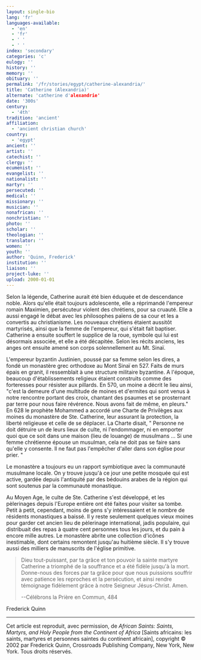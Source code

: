 ```yaml
---
layout: single-bio
lang: 'fr'
languages-available:
  - 'en'
  - 'fr'
  - ' '
  - ' '
index: 'secondary'
categories: 'c'
eulogy: ''
history: ''
memory: ''
obituary: ''
permalink: '/fr/stories/egypt/catherine-alexandria/'
title: 'Catherine (Alexandria)'
alternate: 'catherine d'alexandrie'
date: '300s'
century:
  - '4th'
tradition: 'ancient'
affiliation:
  - 'ancient christian church'
country:
  - 'egypt'
ancient: ''
artist: ''
catechist: ''
clergy: ''
ecumenist: ''
evangelist: ''
nationalist: ''
martyr: ''
persecuted: ''
medical: ''
missionary: ''
musician: ''
nonafrican: ''
nonchristian: ''
photo: ''
scholar: ''
theologian: ''
translator: ''
women: ''
youth: ''
author: 'Quinn, Frederick'
institution: ''
liaison: ''
project-luke: ''
upload: 2000-01-01
---
```



Selon la légende, Catherine aurait été bien éduquée et de descendance noble. Alors qu'elle était toujours adolescente, elle a réprimandé l'empereur romain Maximien, persécuteur violent des chrétiens, pour sa cruauté. Elle a aussi engagé le débat avec les philosophes païens de sa cour et les a convertis au christianisme. Les nouveaux chrétiens étaient aussitôt martyrisés, ainsi que la femme de l'empereur, qui s'était fait baptiser. Catherine a ensuite souffert le supplice de la roue, symbole qui lui est désormais associée, et elle a été décapitée. Selon les récits anciens, les anges ont ensuite amené son corps solennellement au Mt. Sinaï.

L'empereur byzantin Justinien, poussé par sa femme selon les dires, a fondé un monastère grec orthodoxe au Mont Sinaï en 527. Faits de murs épais en granit, il ressemblait à une structure militaire byzantine. A l'époque, beaucoup d'établissements religieux étaient construits comme des forteresses pour résister aux pillards. En 570, un moine a décrit le lieu ainsi, "c'est la demeure d'une multitude de moines et d'ermites qui sont venus à notre rencontre portant des croix, chantant des psaumes et se prosternant par terre pour nous faire révérence. Nous avons fait de même, en pleurs." En 628 le prophète Mohammed a accordé une Charte de Privilèges aux moines du monastère de Ste. Catherine, leur assurant la protection, la liberté religieuse et celle de se déplacer. La Charte disait, " Personne ne doit détruire un de leurs lieux de culte, ni l'endommager, ni en emporter quoi que ce soit dans une maison (lieu de louange) de musulmans … Si une femme chrétienne épouse un musulman, cela ne doit pas se faire sans qu'elle y consente. Il ne faut pas l'empêcher d'aller dans son église pour prier. "

Le monastère a toujours eu un rapport symbiotique avec la communauté musulmane locale. On y trouve jusqu'à ce jour une petite mosquée qui est active, gardée depuis l'antiquité par des bédouins arabes de la région qui sont soutenus par la communauté monastique.

Au Moyen Age, le culte de Ste. Catherine s'est développé, et les pèlerinages depuis l'Europe entière ont été faites pour visiter sa tombe. Petit à petit, cependant, moins de gens s'y intéressaient et le nombre de résidents monastiques a baissé. Il y reste seulement quelques vieux moines pour garder cet ancien lieu de pèlerinage international, jadis populaire, qui distribuait des repas à quatre cent personnes tous les jours, et du pain à encore mille autres. Le monastère abrite une collection d'icônes inestimable, dont certains remontent jusqu'au huitième siècle. Il s'y trouve aussi des milliers de manuscrits de l'église primitive.

> Dieu tout-puissant, par ta grâce et ton pouvoir la sainte martyre Catherine a triomphé de la souffrance et a été fidèle jusqu'à la mort. Donne-nous des forces par ta grâce pour que nous puissions souffrir avec patience les reproches et la persécution, et ainsi rendre témoignage fidèlement grâce à notre Seigneur Jésus-Christ. Amen.
> 
> 
> --Célébrons la Prière en Commun, 484

Frederick Quinn

---

Cet article est reproduit, avec permission, de *African Saints: Saints, Martyrs, and Holy People from the Continent of Africa* [Saints africains: les saints, martyres et personnes saintes du continent africain], copyright © 2002 par Frederick Quinn, Crossroads Publishing Company, New York, New York. Tous droits réservés.
